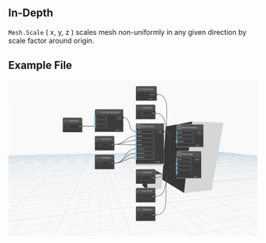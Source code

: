 ## In-Depth
`Mesh.Scale` ( x, y, z ) scales mesh non-uniformly in any given direction by scale factor around origin.

## Example File

![Example](./Autodesk.DesignScript.Geometry.Mesh.Scale(mesh.x.y.z)_img.jpg)